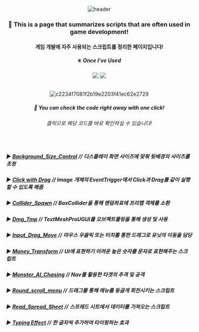 <div align="center"> 

![header](https://capsule-render.vercel.app/api?type=Slice&text=)

### 🍏 This is a page that summarizes scripts that are often used in game development!
#### 게임 개발에 자주 사용되는 스크립트를 정리한 페이지입니다!

##### 🌀: Once I've Used 
<img src="https://img.shields.io/badge/C%23-4479A1?style=for-the-badge&logo=csharp&logoColor=white">
<img src="https://img.shields.io/badge/VS-007396?style=for-the-badge&logo=visualstudio&logoColor=white">

<br/>
<br/>

![c2234f7081f2b19e2203f41ec62e2729](https://github.com/pima86/Game_Asset/assets/71416955/32af9254-c1e6-435d-9d53-2e439f1d8c18)


##### 🍺 You can check the code right away with one click!
###### 클릭으로 해당 코드를 바로 확인하실 수 있습니다!

<br/>
</div>

##### ▶ [Background_Size_Control](https://github.com/pima86/Game_Asset/blob/main/Background_Size_Control/Bg_Size_Ct.cs) // 디스플레이 화면 사이즈에 맞춰 뒷배경의 사이즈를 조정
##### ▶ [Click with Drag](https://github.com/pima86/Game_Asset/tree/main/Click_With_Drag) // Image 개체의 EventTrigger에서 Click과 Drag를 같이 실행할 수 있도록 해줌
##### ▶ [Collider_Spawn](https://github.com/pima86/Game_Asset/blob/main/Collider_Spawn/Spawn.cs) // BoxCollider을 통해 랜덤좌표에 프리팹 객체를 소환
##### ▶ [Dmg_Tmp](https://github.com/pima86/Game_Asset/blob/main/Dmg_Tmp/Dmg_Control.cs) // TextMeshProUGUI를 오브젝트풀링을 통해 생성 및 사용
##### ▶ [Input_Drag_Move](https://github.com/pima86/Game_Asset/blob/main/Input_Drag_Move/Quarter_view_move.cs) // 마우스 우클릭 또는 터치를 통한 드래그로 유닛의 이동을 담당
##### ▶ [Money_Transform](https://github.com/pima86/Game_Asset/tree/main/Money_Transform) // UI에 표현하기 어려운 높은 숫자를 문자로 표현해주는 스크립트
##### ▶ [Monster_AI_Chasing](https://github.com/pima86/Game_Asset/tree/main/Monster%20AI%20Chasing) // Nav를 활용한 타겟의 추격 및 공격
##### ▶ [Round_scroll_menu](https://github.com/pima86/Game_Asset/tree/main/Round_scroll_menu) // 드래그를 통해 메뉴를 둥글게 회전시키는 스크립트
##### ▶ [Read_Spread_Sheet](https://github.com/pima86/Game_Asset/blob/main/SpreadSheet/ReadSpreadSheet.cs) // 스프레드 시트에서 데이터를 가져오는 스크립트
##### ▶ [Typing Effect](https://github.com/pima86/Game_Asset/blob/main/Typing%20Effect/OnEnable_Typing.cs) //  한 글자씩 추가하여 타이핑하는 효과


